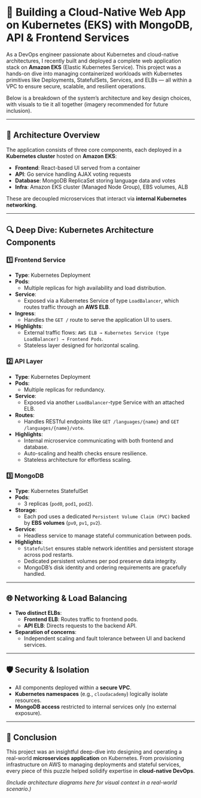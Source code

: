 # 🚀 Building a Cloud-Native Web App on Kubernetes (EKS) with MongoDB, API & Frontend Services

As a DevOps engineer passionate about Kubernetes and cloud-native architectures, I recently built and deployed a complete web application stack on **Amazon EKS** (Elastic Kubernetes Service). This project was a hands-on dive into managing containerized workloads with Kubernetes primitives like Deployments, StatefulSets, Services, and ELBs — all within a VPC to ensure secure, scalable, and resilient operations.

Below is a breakdown of the system’s architecture and key design choices, with visuals to tie it all together (imagery recommended for future inclusion).

---

## 🧱 Architecture Overview
The application consists of three core components, each deployed in a **Kubernetes cluster** hosted on **Amazon EKS**:

- **Frontend**: React-based UI served from a container
- **API**: Go service handling AJAX voting requests
- **Database**: MongoDB ReplicaSet storing language data and votes
- **Infra**: Amazon EKS cluster (Managed Node Group), EBS volumes, ALB

These are decoupled microservices that interact via **internal Kubernetes networking**.

---

## 🔍 Deep Dive: Kubernetes Architecture Components

### 1️⃣ Frontend Service
- **Type**: Kubernetes Deployment
- **Pods**: 
  - Multiple replicas for high availability and load distribution.
- **Service**: 
  - Exposed via a Kubernetes Service of type `LoadBalancer`, which routes traffic through an **AWS ELB**.
- **Ingress**: 
  - Handles the `GET /` route to serve the application UI to users.
- **Highlights**:
  - External traffic flows: `AWS ELB → Kubernetes Service (type LoadBalancer) → Frontend Pods`.
  - Stateless layer designed for horizontal scaling.

### 2️⃣ API Layer
- **Type**: Kubernetes Deployment
- **Pods**: 
  - Multiple replicas for redundancy.
- **Service**: 
  - Exposed via another `LoadBalancer`-type Service with an attached ELB.
- **Routes**: 
  - Handles RESTful endpoints like `GET /languages/{name}` and `GET /languages/{name}/vote`.
- **Highlights**:
  - Internal microservice communicating with both frontend and database.
  - Auto-scaling and health checks ensure resilience.
  - Stateless architecture for effortless scaling.

### 3️⃣ MongoDB
- **Type**: Kubernetes StatefulSet
- **Pods**: 
  - 3 replicas (`pod0`, `pod1`, `pod2`).
- **Storage**: 
  - Each pod uses a dedicated `Persistent Volume Claim (PVC)` backed by **EBS volumes** (`pv0`, `pv1`, `pv2`).
- **Service**: 
  - Headless service to manage stateful communication between pods.
- **Highlights**:
  - `StatefulSet` ensures stable network identities and persistent storage across pod restarts.
  - Dedicated persistent volumes per pod preserve data integrity.
  - MongoDB’s disk identity and ordering requirements are gracefully handled.

---

## 🌐 Networking & Load Balancing
- **Two distinct ELBs**:
  - **Frontend ELB**: Routes traffic to frontend pods.
  - **API ELB**: Directs requests to the backend API.
- **Separation of concerns**:
  - Independent scaling and fault tolerance between UI and backend services.

---

## 🛡️ Security & Isolation
- All components deployed within a **secure VPC**.
- **Kubernetes namespaces** (e.g., `cloudacademy`) logically isolate resources.
- **MongoDB access** restricted to internal services only (no external exposure).

---

## 💬 Conclusion
This project was an insightful deep-dive into designing and operating a real-world **microservices application** on Kubernetes. From provisioning infrastructure on AWS to managing deployments and stateful services, every piece of this puzzle helped solidify expertise in **cloud-native DevOps**.

*(Include architecture diagrams here for visual context in a real-world scenario.)*